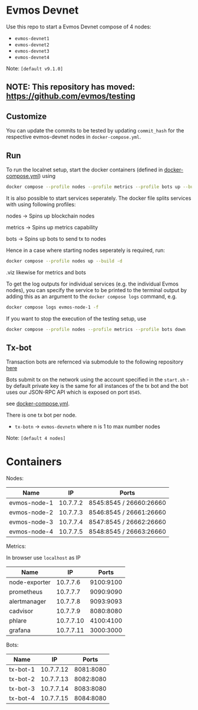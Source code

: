 # Evmos Devnet

Use this repo to start a Evmos Devnet compose of 4 nodes:

- `evmos-devnet1`
- `evmos-devnet2`
- `evmos-devnet3`
- `evmos-devnet4`

Note: `[default v9.1.0]`

## NOTE: This repository has moved: https://github.com/evmos/testing


## Customize

You can update the commits to be tested by updating `commit_hash` for the respective evmos-devnet nodes in `docker-compose.yml`. 

## Run

To run the localnet setup, start the docker containers (defined in [docker-compose.yml](https://github.com/facs95/devops/blob/main/docker-compose.yml)) using

```bash 
docker compose --profile nodes --profile metrics --profile bots up --build -d
```

It is also possible to start services seperately. The docker file splits services with using following profiles:

nodes -> Spins up blockchain nodes

metrics -> Spins up metrics capability 

bots -> Spins up bots to send tx to nodes

Hence in a case where starting nodes seperately is required, run:

```bash 
docker compose --profile nodes up --build -d
```
.viz likewise for metrics and bots

To get the log outputs for individual services (e.g. the individual Evmos nodes), you can specify the service to be printed to the terminal output by adding this as an argument to the `docker compose logs` command, e.g.

```bash
docker compose logs evmos-node-1 -f
```

If you want to stop the execution of the testing setup, use

```bash
docker compose --profile nodes --profile metrics --profile bots down
```

## Tx-bot

Transaction bots are refernced via submodule to the following repository  [here](https://github.com/evmos/bots)


Bots submit tx on the network using the account specified in the `start.sh` - by default private key is the same for all instances of the tx bot and the bot uses our JSON-RPC API which is exposed on port `8545`.

see [docker-compose.yml](https://github.com/Leon-Africa/evmosdevops/blob/main/docker-compose.yml).

There is one tx bot per node.

- `tx-botn` -> `evmos-devnetn` where n is 1 to max number nodes 

Note: `[default 4 nodes]`

# Containers

Nodes:

| Name          | IP        | Ports                    |
| ------------- | ----------| -------------------------|
| evmos-node-1  | 10.7.7.2  | 8545:8545 / 26660:26660  |
| evmos-node-2  | 10.7.7.3  | 8546:8545 / 26661:26660  |
| evmos-node-3  | 10.7.7.4  | 8547:8545 / 26662:26660  |
| evmos-node-4  | 10.7.7.5  | 8548:8545 / 26663:26660  |

Metrics:

In browser use ````localhost```` as IP

| Name          | IP            | Ports         |
| ------------- | ------------- | ------------- |
| node-exporter | 10.7.7.6      | 9100:9100     |
| prometheus    | 10.7.7.7      | 9090:9090     |
| alertmanager  | 10.7.7.8      | 9093:9093     |
| cadvisor      | 10.7.7.9      | 8080:8080     |
| phlare        | 10.7.7.10      | 4100:4100     |
| grafana       | 10.7.7.11      | 3000:3000     |

Bots:

| Name          | IP            | Ports         |
| ------------- | ------------- | ------------- | 
| tx-bot-1      | 10.7.7.12     | 8081:8080     | 
| tx-bot-2      | 10.7.7.13     | 8082:8080     | 
| tx-bot-3      | 10.7.7.14     | 8083:8080     | 
| tx-bot-4      | 10.7.7.15     | 8084:8080     |
